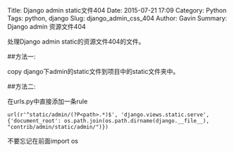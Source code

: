 Title: Django admin static文件404
Date: 2015-07-21 17:09
Category: Python
Tags: python, django
Slug: django_admin_css_404
Author: Gavin
Summary: Django admin 资源文件404


处理Django admin static的资源文件404的文件。

##方法一: 

  copy django下admin的static文件到项目中的static文件夹中。

##方法二:

  在urls.py中直接添加一条rule


	url(r'^static/admin/(?P<path>.*)$', 'django.views.static.serve', {'document_root': os.path.join(os.path.dirname(django.__file__), "contrib/admin/static/admin/")})


   不要忘记在前面import os
  
